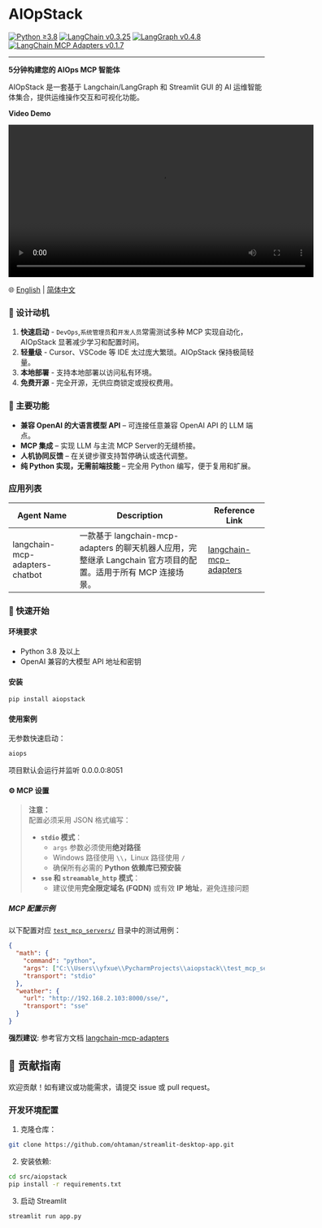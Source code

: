 # AIOpStack

[![Python ≥3.8](https://img.shields.io/badge/python-3.8%2B-brightgreen.svg)](https://www.python.org/)
[![LangChain v0.3.25](https://img.shields.io/badge/LangChain-0.3.25-blue.svg)](https://pypi.org/project/langchain/)
[![LangGraph v0.4.8](https://img.shields.io/badge/LangGraph-0.4.8-orange.svg)](https://pypi.org/project/langgraph/)
[![LangChain MCP Adapters v0.1.7](https://img.shields.io/badge/LangChain--MCP--Adapters-0.1.7-purple.svg)](https://pypi.org/project/langchain-mcp-adapters/)

---
**5分钟构建您的 AIOps MCP 智能体**

AIOpStack 是一套基于 Langchain/LangGraph 和 Streamlit GUI 的 AI 运维智能体集合，提供运维操作交互和可视化功能。

**Video Demo**

<video controls width="600">
    <source src="media/demo_zh.mp4" type="video/mp4">
    Your browser does not support the video tag.
</video>

🌐 [English](README.md) | [简体中文](README.zh.md)

### 🎯 设计动机

1. **快速启动** - `DevOps`,`系统管理员`和`开发人员`常需测试多种 MCP 实现自动化，AIOpStack 显著减少学习和配置时间。  
2. **轻量级** - Cursor、VSCode 等 IDE 太过庞大繁琐。AIOpStack 保持极简轻量。  
3. **本地部署** - 支持本地部署以访问私有环境。  
4. **免费开源** - 完全开源，无供应商锁定或授权费用。

### 🚀 主要功能

- **兼容 OpenAI 的大语言模型 API** – 可连接任意兼容 OpenAI API 的 LLM 端点。  
- **MCP 集成** – 实现 LLM 与主流 MCP Server的无缝桥接。  
- **人机协同反馈** – 在关键步骤支持暂停确认或迭代调整。  
- **纯 Python 实现，无需前端技能** – 完全用 Python 编写，便于复用和扩展。

### 应用列表
| Agent Name                     | Description                                                                 | Reference Link                                                                                          |
|--------------------------------|-----------------------------------------------------------------------------|----------------------------------------------------------------------------------------------------------|
| langchain-mcp-adapters-chatbot | 一款基于 langchain-mcp-adapters 的聊天机器人应用，完整继承 Langchain 官方项目的配置。适用于所有 MCP 连接场景。 | [langchain-mcp-adapters](https://github.com/langchain-ai/langchain-mcp-adapters/blob/main/README.md)    |


### 📖 快速开始

#### 环境要求

- Python 3.8 及以上  
- OpenAI 兼容的大模型 API 地址和密钥

#### 安装

```bash
pip install aiopstack
```

#### 使用案例
无参数快速启动：
```bash
aiops
```
项目默认会运行并监听 0.0.0.0:8051

#### ⚙️ MCP 设置

> **注意：**  
> 配置必须采用 JSON 格式编写：  
> - **`stdio` 模式**：  
>   - `args` 参数必须使用**绝对路径**  
>   - Windows 路径使用 `\\`，Linux 路径使用 `/`  
>   - 确保所有必需的 **Python 依赖库已预安装**  
> - **`sse` 和 `streamable_http` 模式**：  
>   - 建议使用**完全限定域名 (FQDN)** 或有效 **IP 地址**，避免连接问题  

##### MCP 配置示例  
以下配置对应 [`test_mcp_servers/`](./test_mcp_servers/) 目录中的测试用例：
```json
{
  "math": {
    "command": "python",
    "args": ["C:\\Users\\yfxue\\PycharmProjects\\aiopstack\\test_mcp_server\\math_server.py"],
    "transport": "stdio"
  },
  "weather": {
    "url": "http://192.168.2.103:8000/sse/",
    "transport": "sse"
  }
}
```

**强烈建议**: 参考官方文档 [langchain-mcp-adapters](https://github.com/langchain-ai/langchain-mcp-adapters/blob/main/README.md)

## 🤝 贡献指南

欢迎贡献！如有建议或功能需求，请提交 issue 或 pull request。

### 开发环境配置

1. 克隆仓库：

```bash
git clone https://github.com/ohtaman/streamlit-desktop-app.git
```

2. 安装依赖:

```bash
cd src/aiopstack
pip install -r requirements.txt
```

3. 启动 Streamlit
```bash
streamlit run app.py
```

